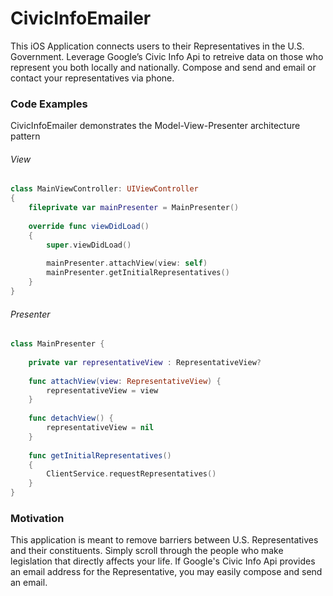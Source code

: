 # CivicInfoEmailer

This iOS Application connects users to their Representatives in the U.S. Government. Leverage Google’s Civic Info Api to retreive data on those who represent you both locally and nationally. Compose and send and email or contact your representatives via phone.

### Code Examples

CivicInfoEmailer demonstrates the Model-View-Presenter architecture pattern

###### View

```Swift
class MainViewController: UIViewController
{
    fileprivate var mainPresenter = MainPresenter()
    
    override func viewDidLoad()
    {
        super.viewDidLoad()
        
        mainPresenter.attachView(view: self)
        mainPresenter.getInitialRepresentatives()
    }
}
```

###### Presenter

```Swift
class MainPresenter {
    
    private var representativeView : RepresentativeView?
    
    func attachView(view: RepresentativeView) {
        representativeView = view
    }
    
    func detachView() {
        representativeView = nil
    }
    
    func getInitialRepresentatives()
    {
        ClientService.requestRepresentatives()
    }
}
```

### Motivation

This application is meant to remove barriers between U.S. Representatives and their constituents. Simply scroll through the people who make legislation that directly affects your life. If Google's Civic Info Api provides an email address for the Representative, you may easily compose and send an email.

